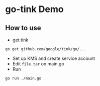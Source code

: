 # go-tink Demo

## How to use
- get tink
```
go get github.com/google/tink/go/...
```
- Set up KMS and create service account
- Edit `file.tar` on main.go
- Run
```
go run ./main.go
```
